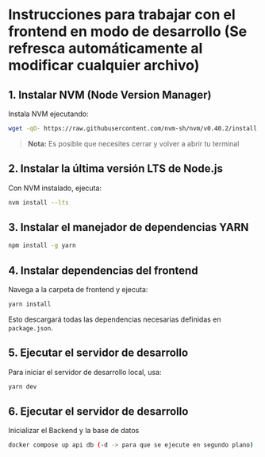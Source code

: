 # Instrucciones para trabajar con el frontend en modo de desarrollo (Se refresca automáticamente al modificar cualquier archivo)

## 1. Instalar NVM (Node Version Manager)

Instala NVM ejecutando:

```bash
wget -qO- https://raw.githubusercontent.com/nvm-sh/nvm/v0.40.2/install.sh | bash
```
> **Nota:** Es posible que necesites cerrar y volver a abrir tu terminal

## 2. Instalar la última versión LTS de Node.js

Con NVM instalado, ejecuta:

```bash
nvm install --lts
```

## 3. Instalar el manejador de dependencias YARN


```bash
npm install -g yarn
```

## 4. Instalar dependencias del frontend

Navega a la carpeta de frontend y ejecuta:

```bash
yarn install
```

Esto descargará todas las dependencias necesarias definidas en `package.json`.

## 5. Ejecutar el servidor de desarrollo

Para iniciar el servidor de desarrollo local, usa:

```bash
yarn dev
```

## 6. Ejecutar el servidor de desarrollo

Inicializar el Backend y la base de datos

```bash
docker compose up api db (-d -> para que se ejecute en segundo plano)
```

